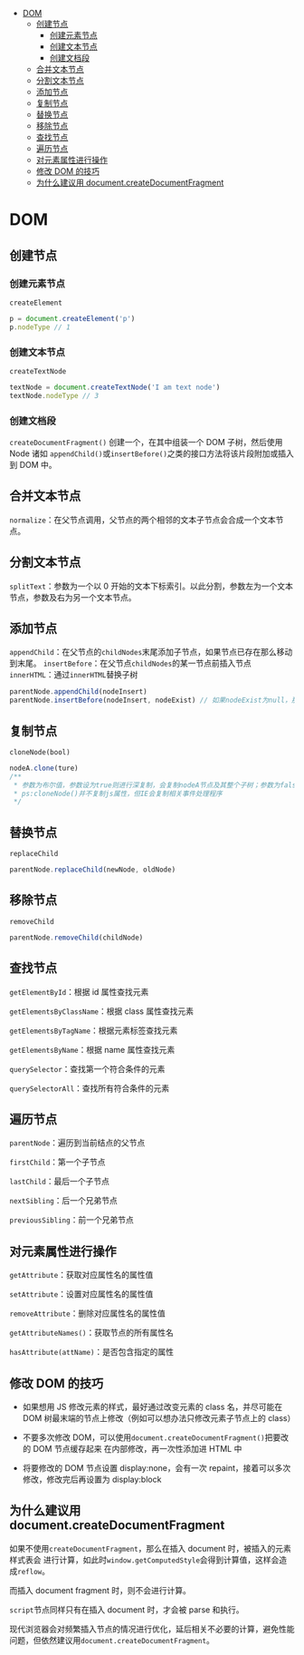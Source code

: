 <!-- TOC -->

- [DOM](#dom)
  - [创建节点](#创建节点)
    - [创建元素节点](#创建元素节点)
    - [创建文本节点](#创建文本节点)
    - [创建文档段](#创建文档段)
  - [合并文本节点](#合并文本节点)
  - [分割文本节点](#分割文本节点)
  - [添加节点](#添加节点)
  - [复制节点](#复制节点)
  - [替换节点](#替换节点)
  - [移除节点](#移除节点)
  - [查找节点](#查找节点)
  - [遍历节点](#遍历节点)
  - [对元素属性进行操作](#对元素属性进行操作)
  - [修改 DOM 的技巧](#修改-dom-的技巧)
  - [为什么建议用 document.createDocumentFragment](#为什么建议用-documentcreatedocumentfragment)

<!-- /TOC -->

# DOM

## 创建节点

### 创建元素节点

`createElement`

```javascript
p = document.createElement('p')
p.nodeType // 1
```

### 创建文本节点

`createTextNode`

```javascript
textNode = document.createTextNode('I am text node')
textNode.nodeType // 3
```

### 创建文档段

`createDocumentFragment()`
创建一个，在其中组装一个 DOM 子树，然后使用 Node 诸如 `appendChild()`或`insertBefore()`之类的接口方法将该片段附加或插入到 DOM 中。

## 合并文本节点

`normalize`：在父节点调用，父节点的两个相邻的文本子节点会合成一个文本节点。

## 分割文本节点

`splitText`：参数为一个以 0 开始的文本下标索引。以此分割，参数左为一个文本节点，参数及右为另一个文本节点。

## 添加节点

`appendChild`：在父节点的`childNodes`末尾添加子节点，如果节点已存在那么移动到末尾。
`insertBefore`：在父节点`childNodes`的某一节点前插入节点
`innerHTML`：通过`innerHTML`替换子树

```javascript
parentNode.appendChild(nodeInsert)
parentNode.insertBefore(nodeInsert, nodeExist) // 如果nodeExist为null，那么等同于appendChild()
```

## 复制节点

`cloneNode(bool)`

```javascript
nodeA.clone(ture)
/**
 * 参数为布尔值，参数设为true则进行深复制，会复制nodeA节点及其整个子树；参数为false进行浅复制，只复制nodeA节点；
 * ps:cloneNode()并不复制js属性，但IE会复制相关事件处理程序
 */
```

## 替换节点

`replaceChild`

```javascript
parentNode.replaceChild(newNode, oldNode)
```

## 移除节点

`removeChild`

```javascript
parentNode.removeChild(childNode)
```

## 查找节点

`getElementById`：根据 id 属性查找元素

`getElementsByClassName`：根据 class 属性查找元素

`getElementsByTagName`：根据元素标签查找元素

`getElementsByName`：根据 name 属性查找元素

`querySelector`：查找第一个符合条件的元素

`querySelectorAll`：查找所有符合条件的元素

## 遍历节点

`parentNode`：遍历到当前结点的父节点

`firstChild`：第一个子节点

`lastChild`：最后一个子节点

`nextSibling`：后一个兄弟节点

`previousSibling`：前一个兄弟节点

## 对元素属性进行操作

`getAttribute`：获取对应属性名的属性值

`setAttribute`：设置对应属性名的属性值

`removeAttribute`：删除对应属性名的属性值

`getAttributeNames()`：获取节点的所有属性名

`hasAttribute(attName)`：是否包含指定的属性

## 修改 DOM 的技巧

- 如果想用 JS 修改元素的样式，最好通过改变元素的 class 名，并尽可能在 DOM 树最末端的节点上修改（例如可以想办法只修改元素子节点上的 class）

- 不要多次修改 DOM，可以使用`document.createDocumentFragment()`把要改的 DOM 节点缓存起来 在内部修改，再一次性添加进 HTML 中

- 将要修改的 DOM 节点设置 display:none，会有一次 repaint，接着可以多次修改，修改完后再设置为 display:block

## 为什么建议用 document.createDocumentFragment

如果不使用`createDocumentFragment`，那么在插入 document 时，被插入的元素样式表会
进行计算，如此时`window.getComputedStyle`会得到计算值，这样会造成`reflow`。

而插入 document fragment 时，则不会进行计算。

`script`节点同样只有在插入 document 时，才会被 parse 和执行。

现代浏览器会对频繁插入节点的情况进行优化，延后相关不必要的计算，避免性能问题，但依然建议用`document.createDocumentFragment`。
